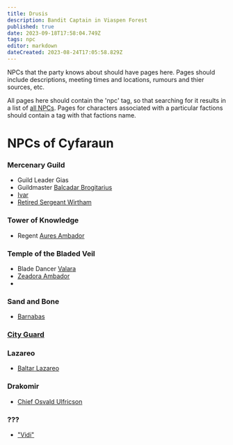 ```yaml
---
title: Drusis
description: Bandit Captain in Viaspen Forest
published: true
date: 2023-09-18T17:58:04.749Z
tags: npc
editor: markdown
dateCreated: 2023-08-24T17:05:58.829Z
---
```


NPCs that the party knows about should have pages here. Pages should include descriptions, meeting times and locations, rumours and thier sources, etc.

All pages here should contain the 'npc' tag, so that searching for it results in a list of [all NPCs](https://dwiki.whateverishere.net/t/npc?sort=title).
Pages for characters associated with a particular factions should contain a tag with that factions name.

# NPCs of Cyfaraun
### Mercenary Guild
- Guild Leader Gias
- Guildmaster [Balcadar Brogitarius](/npcs/Balcadar_Brogitarius)
- [Ivar](/npcs/Ivar)
- [Retired Sergeant Wirtham](/npcs/Retired_Sergeant_Wirtham)

### Tower of Knowledge
- Regent [Aures Ambador](/npcs/aures_ambador)

### Temple of the Bladed Veil
- Blade Dancer [Valara](/npcs/Blade_Dancer_Valara)
- [Zeadora Ambador](/npcs/zeadora_ambador)
- 

### Sand and Bone

- [Barnabas](/npcs/barnabas)

### [City Guard](/factions/city_guard)
### Lazareo
- [Baltar Lazareo](/npcs/baltar_lazareo)

### Drakomir
- [Chief Osvald Ulfricson](/npcs/chief_osvald_ulfricson)

### ???
- ["Vidi"](/npcs/vidi)
